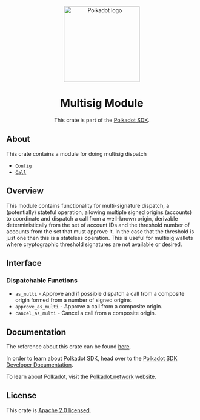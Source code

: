 <div align="center">

<img src="https://raw.githubusercontent.com/paritytech/polkadot-sdk/rzadp/readmes/docs/images/Polkadot_Logo_Horizontal_Pink_BlackOnWhite.png" alt="Polkadot logo" width="200">

# Multisig Module

This crate is part of the [Polkadot SDK](https://github.com/paritytech/polkadot-sdk/).

</div>

## About

This crate contains a module for doing multisig dispatch

- [`Config`](https://docs.rs/pallet-multisig/latest/pallet_multisig/pallet/trait.Config.html)
- [`Call`](https://docs.rs/pallet-multisig/latest/pallet_multisig/pallet/enum.Call.html)

## Overview

This module contains functionality for multi-signature dispatch, a (potentially) stateful
operation, allowing multiple signed
origins (accounts) to coordinate and dispatch a call from a well-known origin, derivable
deterministically from the set of account IDs and the threshold number of accounts from the
set that must approve it. In the case that the threshold is just one then this is a stateless
operation. This is useful for multisig wallets where cryptographic threshold signatures are
not available or desired.

## Interface

### Dispatchable Functions

- `as_multi` - Approve and if possible dispatch a call from a composite origin formed from a
  number of signed origins.
- `approve_as_multi` - Approve a call from a composite origin.
- `cancel_as_multi` - Cancel a call from a composite origin.

[`Call`]: ./enum.Call.html
[`Config`]: ./trait.Config.html

## Documentation

The reference about this crate can be found [here](https://paritytech.github.io/polkadot-sdk/master/pallet_multisig).

In order to learn about Polkadot SDK, head over to the [Polkadot SDK Developer Documentation](https://paritytech.github.io/polkadot-sdk/master/polkadot_sdk_docs/index.html).

To learn about Polkadot, visit the [Polkadot.network](https://polkadot.network/) website.

## License

This crate is [Apache 2.0 licensed](https://spdx.org/licenses/Apache-2.0.html).

